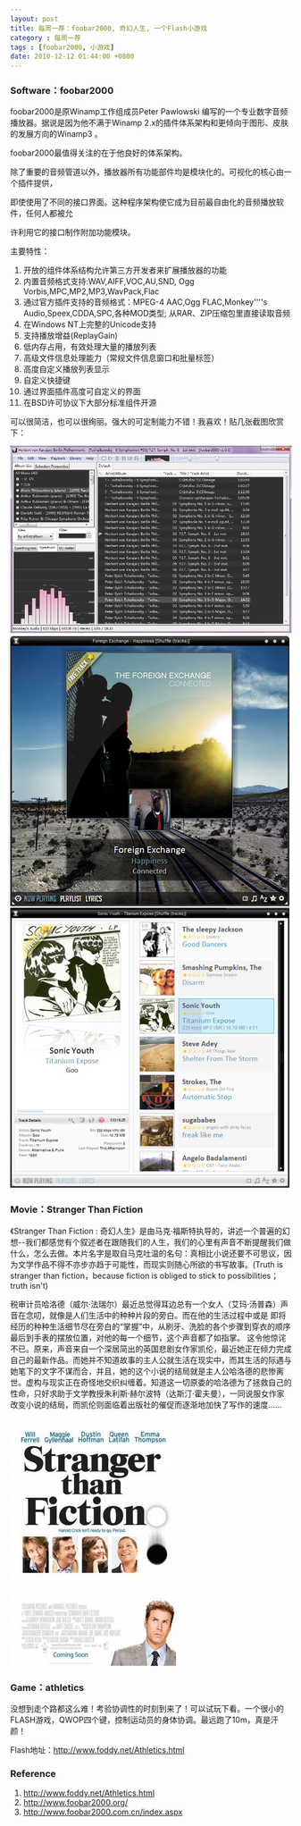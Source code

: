 ```yaml
---
layout: post
title: 每周一荐：foobar2000, 奇幻人生, 一个Flash小游戏
category : 每周一荐
tags : [foobar2000, 小游戏]
date: 2010-12-12 01:44:00 +0800
---
```


### Software：foobar2000
 
foobar2000是原Winamp工作组成员Peter Pawlowski 编写的一个专业数字音频播放器。据说是因为他不满于Winamp 2.x的插件体系架构和更倾向于图形、皮肤的发展方向的Winamp3 。

foobar2000最值得关注的在于他良好的体系架构。

除了重要的音频管道以外，播放器所有功能部件均是模块化的。可视化的核心由一个插件提供，
 
即使使用了不同的接口界面。这种程序架构使它成为目前最自由化的音频播放软件，任何人都被允
 
许利用它的接口制作附加功能模块。

主要特性：

1. 开放的组件体系结构允许第三方开发者来扩展播放器的功能 
2. 内置音频格式支持:WAV,AIFF,VOC,AU,SND, Ogg Vorbis,MPC,MP2,MP3,WavPack,Flac 
3. 通过官方插件支持的音频格式：MPEG-4 AAC,Ogg FLAC,Monkey''''s Audio,Speex,CDDA,SPC,各种MOD类型; 从RAR、ZIP压缩包里直接读取音频 
4. 在Windows NT上完整的Unicode支持 
5. 支持播放增益(ReplayGain) 
6. 低内存占用，有效处理大量的播放列表 
7. 高级文件信息处理能力（常规文件信息窗口和批量标签） 
8. 高度自定义播放列表显示 
9. 自定义快捷键 
10. 通过界面插件高度可自定义的界面
11. 在BSD许可协议下大部分标准组件开源
 
可以很简洁，也可以很绚丽。强大的可定制能力不错！我喜欢！贴几张截图欣赏下：
 
![foobar2000](/assets/img/2010-12-12-1.jpg)
![foobar2000](/assets/img/2010-12-12-2.jpg)
![foobar2000](/assets/img/2010-12-12-3.jpg)
   
 
### Movie：Stranger Than Fiction
 
 《Stranger Than Fiction : 奇幻人生》是由马克·福斯特执导的，讲述一个普遍的幻想--我们都感觉有个叙述者在跟随我们的人生，我们的心里有声音不断提醒我们做什么，怎么去做。本片名字是取自马克吐温的名句：真相比小说还要不可思议，因为文学作品不得不亦步亦趋于可能性，而现实则随心所欲的书写故事。(Truth is stranger than fiction，because fiction is obliged to stick to possibilities；truth isn't)
 
税审计员哈洛德（威尔·法瑞尔）最近总觉得耳边总有一个女人（艾玛·汤普森）声音在念叨，就像是人们生活中的种种片段的旁白。而在他的生活过程中或是   即将经历的种种生活细节尽在旁白的“掌握”中，从刷牙、洗脸的各个步骤到穿衣的顺序最后到手表的摆放位置，对他的每一个细节，这个声音都了如指掌。 这令他惊诧不已。原来，声音来自一个深居简出的英国悲剧女作家凯伦，最近她正在倾力完成自己的最新作品。而她并不知道故事的主人公就生活在现实中，而其生活的际遇与她笔下的文字不谋而合，并且，她的这个小说的结局就是主人公哈洛德的悲惨离世。虚构与现实正在奇怪地交织纠缠着。知道这一切原委的哈洛德为了拯救自己的性命，只好求助于文学教授朱利斯·赫尔波特（达斯汀·霍夫曼），一同说服女作家改变小说的结局，而凯伦则面临着出版社的催促而逐渐地加快了写作的速度……

![foobar2000](/assets/img/2010-12-12-4.jpg)
 
### Game：athletics
 
没想到走个路都这么难！考验协调性的时刻到来了！可以试玩下看。一个很小的FLASH游戏，QWOP四个键，控制运动员的身体协调。最远跑了10m，真是汗颜！
 
Flash地址：<http://www.foddy.net/Athletics.html>
 
 
### Reference
 
1. <http://www.foddy.net/Athletics.html>
2. <http://www.foobar2000.org/>
3. <http://www.foobar2000.com.cn/index.aspx>

